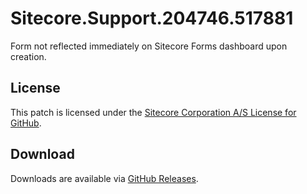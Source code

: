 # Sitecore.Support.204746.517881
Form not reflected immediately on Sitecore Forms dashboard upon creation.

## License  
This patch is licensed under the [Sitecore Corporation A/S License for GitHub](https://github.com/sitecoresupport/Sitecore.Support.204746.517881/blob/master/LICENSE).  

## Download  
Downloads are available via [GitHub Releases](https://github.com/sitecoresupport/Sitecore.Support.204746.517881/releases).  
